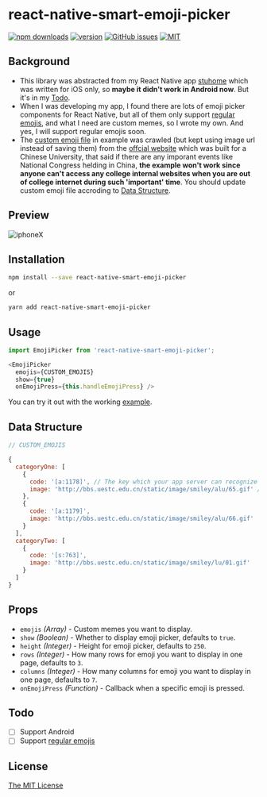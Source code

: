 # react-native-smart-emoji-picker

[![npm downloads](https://img.shields.io/npm/dm/react-native-smart-emoji-picker.svg)](https://www.npmjs.com/package/react-native-smart-emoji-picker)
[![version](https://img.shields.io/npm/v/react-native-smart-emoji-picker.svg)](https://www.npmjs.com/package/react-native-smart-emoji-picker)
[![GitHub issues](https://img.shields.io/github/issues/just4fun/react-native-smart-emoji-picker.svg)](https://github.com/just4fun/react-native-smart-emoji-picker/issues)
[![MIT](https://img.shields.io/badge/license-MIT-blue.svg)](http://opensource.org/licenses/MIT)

## Background

- This library was abstracted from my React Native app [stuhome](https://github.com/just4fun/stuhome) which was written for iOS only, so **maybe it didn't work in Android now**. But it's in my [Todo](#Todo).
- When I was developing my app, I found there are lots of emoji picker components for React Native, but all of them only support [regular emojis](https://github.com/iamcal/emoji-data), and what I need are custom memes, so I wrote my own. And yes, I will support regular emojis soon.
- The [custom emoji file](example-expo-emoji-keyboard/customEmojis.js) in example was crawled (but kept using image url instead of saving them) from the [offcial website](http://bbs.uestc.edu.cn/) which was built for a Chinese University, that said if there are any imporant events like National Congress helding in China, **the example won't work since anyone can't access any college internal websites when you are out of college internet during such 'important' time**. You should update custom emoji file accroding to [Data Structure](#data-structure).

## Preview

![iphoneX](https://user-images.githubusercontent.com/7512625/38934780-280b0726-434f-11e8-9f27-d1366b43ef75.gif)

## Installation

```bash
npm install --save react-native-smart-emoji-picker
```

or

```bash
yarn add react-native-smart-emoji-picker
```

## Usage

```javascript
import EmojiPicker from 'react-native-smart-emoji-picker';

<EmojiPicker
  emojis={CUSTOM_EMOJIS}
  show={true}
  onEmojiPress={this.handleEmojiPress} />
```

You can try it out with the working [example](example-expo-emoji-keyboard).

## Data Structure

```javascript
// CUSTOM_EMOJIS

{
  categoryOne: [
    {
      code: '[a:1178]', // The key which your app server can recognize and map to an unique image.
      image: 'http://bbs.uestc.edu.cn/static/image/smiley/alu/65.gif' // Custom emoji url or local image path.
    },
    {
      code: '[a:1179]',
      image: 'http://bbs.uestc.edu.cn/static/image/smiley/alu/66.gif'
    }
  ],
  categoryTwo: [
    {
      code: '[s:763]',
      image: 'http://bbs.uestc.edu.cn/static/image/smiley/lu/01.gif'
    }
  ]
}
```

## Props

- `emojis` _(Array)_ - Custom memes you want to display.
- `show` _(Boolean)_ - Whether to display emoji picker, defaults to `true`.
- `height` _(Integer)_ - Height for emoji picker, defaults to `250`.
- `rows` _(Integer)_ - How many rows for emoji you want to display in one page, defaults to `3`.
- `columns` _(Integer)_ - How many columns for emoji you want to display in one page, defaults to `7`.
- `onEmojiPress` _(Function)_ - Callback when a specific emoji is pressed.

## Todo

- [ ] Support Android
- [ ] Support [regular emojis](https://github.com/iamcal/emoji-data)

## License

[The MIT License](http://opensource.org/licenses/MIT)
